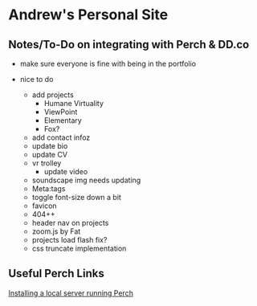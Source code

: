 # Andrew's Personal Site

## Notes/To-Do on integrating with Perch & DD.co
- make sure everyone is fine with being in the portfolio

- nice to do
   - add projects
      - Humane Virtuality
      - ViewPoint
      - Elementary
      - Fox?
   - add contact infoz
   - update bio
   - update CV
   - vr trolley
      - update video
   - soundscape img needs updating
   - Meta:tags
   - toggle font-size down a bit
   - favicon
   - 404++
   - header nav on projects
   - zoom.js by Fat
   - projects load flash fix?
   - css truncate implementation




## Useful Perch Links
[Installing a local server running Perch](https://solutions.grabaperch.com/development/installing-a-local-server-with-xampp)

